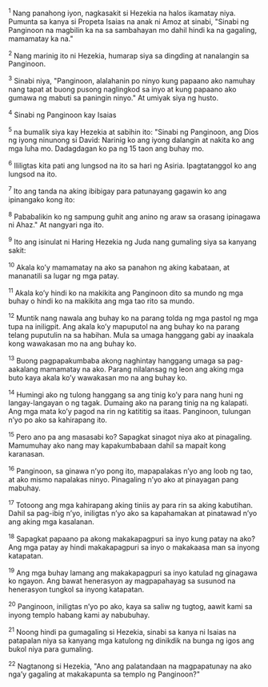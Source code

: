 <sup>1</sup>
Nang panahong iyon, nagkasakit si Hezekia na halos ikamatay niya. Pumunta sa kanya si Propeta Isaias na anak ni Amoz at sinabi, "Sinabi ng Panginoon na magbilin ka na sa sambahayan mo dahil hindi ka na gagaling, mamamatay ka na." 

<sup>2</sup>
Nang marinig ito ni Hezekia, humarap siya sa dingding at nanalangin sa Panginoon. 

<sup>3</sup>
Sinabi niya, "Panginoon, alalahanin po ninyo kung papaano ako namuhay nang tapat at buong pusong naglingkod sa inyo at kung papaano ako gumawa ng mabuti sa paningin ninyo." At umiyak siya ng husto. 

<sup>4</sup>
Sinabi ng Panginoon kay Isaias 

<sup>5</sup>
na bumalik siya kay Hezekia at sabihin ito: "Sinabi ng Panginoon, ang Dios ng iyong ninunong si David: Narinig ko ang iyong dalangin at nakita ko ang mga luha mo. Dadagdagan ko pa ng 15 taon ang buhay mo. 

<sup>6</sup>
Ililigtas kita pati ang lungsod na ito sa hari ng Asiria. Ipagtatanggol ko ang lungsod na ito. 

<sup>7</sup>
Ito ang tanda na aking ibibigay para patunayang gagawin ko ang ipinangako kong ito: 

<sup>8</sup>
Pababalikin ko ng sampung guhit ang anino ng araw sa orasang ipinagawa ni Ahaz." At nangyari nga ito. 

<sup>9</sup>
Ito ang isinulat ni Haring Hezekia ng Juda nang gumaling siya sa kanyang sakit: 

<sup>10</sup>
Akala koʼy mamamatay na ako sa panahon ng aking kabataan, at mananatili sa lugar ng mga patay. 

<sup>11</sup>
Akala koʼy hindi ko na makikita ang Panginoon dito sa mundo ng mga buhay o hindi ko na makikita ang mga tao rito sa mundo. 

<sup>12</sup>
Muntik nang nawala ang buhay ko na parang tolda ng mga pastol ng mga tupa na iniligpit. Ang akala koʼy mapuputol na ang buhay ko na parang telang puputulin na sa habihan. Mula sa umaga hanggang gabi ay inaakala kong wawakasan mo na ang buhay ko. 

<sup>13</sup>
Buong pagpapakumbaba akong naghintay hanggang umaga sa pag-aakalang mamamatay na ako. Parang nilalansag ng leon ang aking mga buto kaya akala koʼy wawakasan mo na ang buhay ko. 

<sup>14</sup>
Humingi ako ng tulong hanggang sa ang tinig koʼy para nang huni ng langay-langayan o ng tagak. Dumaing ako na parang tinig na ng kalapati. Ang mga mata koʼy pagod na rin ng katititig sa itaas. Panginoon, tulungan nʼyo po ako sa kahirapang ito. 

<sup>15</sup>
Pero ano pa ang masasabi ko? Sapagkat sinagot niya ako at pinagaling. Mamumuhay ako nang may kapakumbabaan dahil sa mapait kong karanasan. 

<sup>16</sup>
Panginoon, sa ginawa nʼyo pong ito, mapapalakas nʼyo ang loob ng tao, at ako mismo napalakas ninyo. Pinagaling nʼyo ako at pinayagan pang mabuhay. 

<sup>17</sup>
Totoong ang mga kahirapang aking tiniis ay para rin sa aking kabutihan. Dahil sa pag-ibig nʼyo, iniligtas nʼyo ako sa kapahamakan at pinatawad nʼyo ang aking mga kasalanan. 

<sup>18</sup>
Sapagkat papaano pa akong makakapagpuri sa inyo kung patay na ako? Ang mga patay ay hindi makakapagpuri sa inyo o makakaasa man sa inyong katapatan. 

<sup>19</sup>
Ang mga buhay lamang ang makakapagpuri sa inyo katulad ng ginagawa ko ngayon. Ang bawat henerasyon ay magpapahayag sa susunod na henerasyon tungkol sa inyong katapatan. 

<sup>20</sup>
Panginoon, iniligtas nʼyo po ako, kaya sa saliw ng tugtog, aawit kami sa inyong templo habang kami ay nabubuhay. 

<sup>21</sup>
Noong hindi pa gumagaling si Hezekia, sinabi sa kanya ni Isaias na patapalan niya sa kanyang mga katulong ng dinikdik na bunga ng igos ang bukol niya para gumaling. 

<sup>22</sup>
Nagtanong si Hezekia, "Ano ang palatandaan na magpapatunay na ako ngaʼy gagaling at makakapunta sa templo ng Panginoon?"